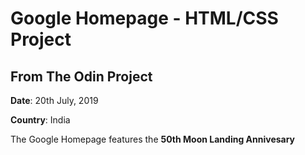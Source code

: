 # Google Homepage - HTML/CSS Project
## From The Odin Project



**Date**: 20th July, 2019

**Country**: India

The Google Homepage features the **50th Moon Landing Annivesary**
